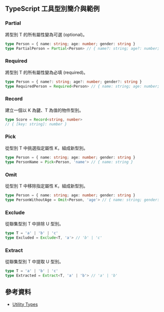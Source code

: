 ## TypeScript 工具型別簡介與範例

### Partial

將型別 T 的所有屬性變為可選 (optional)。

```ts
type Person = { name: string; age: number; gender: string }
type PartialPerson = Partial<Person> // { name?: string; age?: number; gender?: string }
```

### Required

將型別 T 的所有屬性變為必填 (required)。

```ts
type Person = { name?: string; age?: number; gender?: string }
type RequiredPerson = Required<Person> // { name: string; age: number; gender: string }
```

### Record

建立一個以 K 為鍵、T 為值的物件型別。

```ts
type Score = Record<string, number>
// { [key: string]: number }
```

### Pick

從型別 T 中挑選指定屬性 K，組成新型別。

```ts
type Person = { name: string; age: number; gender: string }
type PersonName = Pick<Person, 'name'> // { name: string }
```

### Omit

從型別 T 中移除指定屬性 K，組成新型別。

```ts
type Person = { name: string; age: number; gender: string }
type PersonWithoutAge = Omit<Person, 'age'> // { name: string; gender: string }
```

### Exclude

從聯集型別 T 中排除 U 型別。

```ts
type T = 'a' | 'b' | 'c'
type Excluded = Exclude<T, 'a'> // 'b' | 'c'
```

### Extract

從聯集型別 T 中提取 U 型別。

```ts
type T = 'a' | 'b' | 'c'
type Extracted = Extract<T, 'a' | 'b'> // 'a' | 'b'
```

## 參考資料

- [Utility Types](https://www.typescriptlang.org/docs/handbook/utility-types.html)
